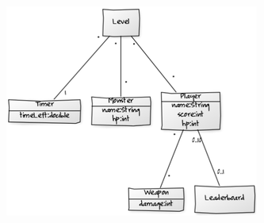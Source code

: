 <img src="https://github.com/chipfrog/ot-harjoitustyo/blob/master/shooter/dokumentaatio/kuvat/luokkakaavio.png">
